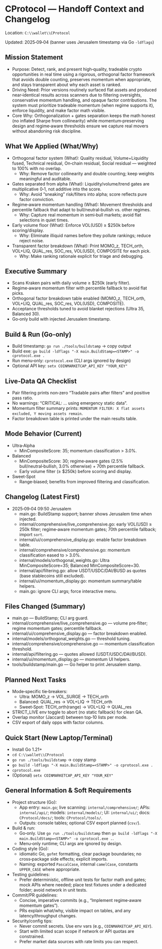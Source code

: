 # CProtocol — Handoff Context and Changelog

Location: `C:\\wallet\\CProtocol`

Updated: 2025‑09‑04 (banner uses Jerusalem timestamp via Go `-ldflags`)

## Mission Statement
- Purpose: Detect, rank, and present high‑quality, tradeable crypto opportunities in real time using a rigorous, orthogonal factor framework that avoids double counting, preserves momentum when appropriate, and stays transparent about why each asset is ranked.
- Driving Need: Prior versions routinely surfaced flat assets and produced near‑identical results across scanners due to filtering oversights, conservative momentum handling, and opaque factor contributions. The system must prioritize tradeable momentum (when regime supports it), enforce liquidity, and make factor math visible.
- Core Why: Orthogonalization + gates separation keeps the math honest (no inflated Sharpe from collinearity) while momentum‑preserving design and regime‑aware thresholds ensure we capture real movers without abandoning risk discipline.

## What We Applied (What/Why)
- Orthogonal factor system (What): Quality residual, Volume+Liquidity fused, Technical residual, On‑chain residual, Social residual — weighted to 100% with no overlap.
  - Why: Remove factor collinearity and double counting; keep weights meaningful and auditable.
- Gates separated from alpha (What): Liquidity/volume/trend gates are multiplicative 0‑1, not additive into the score.
  - Why: Avoid “sneaking” risk/filters into alpha; score reflects pure factor conviction.
- Regime‑aware momentum handling (What): Movement thresholds and percentile fallback that adapt to bull/neutral‑bullish vs. other regimes.
  - Why: Capture real momentum in semi‑bull markets; avoid flat selections in quiet times.
- Early volume floor (What): Enforce VOL(USD) ≥ $250k before scoring/display.
  - Why: Eliminate illiquid names before they pollute rankings; reduce reject noise.
- Transparent factor breakdown (What): Print MOMO_z, TECH_orth, VOL+LIQ, QUAL_res, SOC_res, VOL(USD), COMPOSITE for each pick.
  - Why: Make ranking rationale explicit for triage and debugging.

## Executive Summary
- Scans Kraken pairs with daily volume ≥ $250k (early filter).
- Regime‑aware momentum filter with percentile fallback to avoid flat picks.
- Orthogonal factor breakdown table enabled (MOMO_z, TECH_orth, VOL+LIQ, QUAL_res, SOC_res, VOL(USD), COMPOSITE).
- Acceptance thresholds tuned to avoid blanket rejections (Ultra 35, Balanced 30).
- Go‑only build with injected Jerusalem timestamp.

## Build & Run (Go‑only)
- Build timestamp: `go run ./tools/buildstamp` → copy output
- Build exe: `go build -ldflags "-X main.BuildStamp=<STAMP>" -o cprotocol.exe .`
- Run menu‑only: `cprotocol.exe` (CLI args ignored by design)
- Optional API key: `setx COINMARKETCAP_API_KEY "YOUR_KEY"`

## Live‑Data QA Checklist
- Pair filtering prints non‑zero “Tradable pairs after filters” and positive pass ratio.
- No warnings: “CRITICAL: … using emergency static data”.
- Momentum filter summary prints: `MOMENTUM FILTER: X flat assets excluded, Y moving assets remain`.
- Factor breakdown table is printed under the main results table.

## Mode Behavior (Current)
- Ultra‑Alpha
  - MinCompositeScore: 35; momentum classification > 3.0%.
- Balanced
  - MinCompositeScore: 30; regime‑aware gates (2.5% bull/neutral‑bullish, 3.0% otherwise) + 70th percentile fallback.
  - Early volume filter (≥ $250k) before scoring and display.
- Sweet‑Spot
  - Range‑biased; benefits from improved filtering and classification.

## Changelog (Latest First)
- 2025‑09‑04 09:50 Jerusalem
  - main.go: BuildStamp support; banner shows Jerusalem time when injected.
  - internal/comprehensive/live_comprehensive.go: early VOL(USD) ≥ 250k filter; regime‑aware momentum gates; 70th percentile fallback; import `sort`.
  - internal/ui/comprehensive_display.go: enable factor breakdown table.
  - internal/comprehensive/comprehensive.go: momentum classification eased to > 3.0%.
  - internal/models/orthogonal_weights.go: Ultra MinCompositeScore=35; Balanced MinCompositeScore=30.
  - internal/api/filtering.go: allow USDT/USDC/DAI/BUSD as quotes (base stablecoins still excluded).
  - internal/ui/momentum_display.go: momentum summary/table helpers.
  - main.go: ignore CLI args; force interactive menu.

## Files Changed (Summary)
- main.go — BuildStamp; CLI arg guard.
- internal/comprehensive/live_comprehensive.go — volume pre‑filter; regime momentum gates; percentile fallback.
- internal/ui/comprehensive_display.go — factor breakdown enabled.
- internal/models/orthogonal_weights.go — threshold tuning.
- internal/comprehensive/comprehensive.go — momentum classification threshold.
- internal/api/filtering.go — quotes allowed (USDT/USDC/DAI/BUSD).
- internal/ui/momentum_display.go — momentum UI helpers.
- tools/buildstamp/main.go — Go helper to print Jerusalem stamp.

## Planned Next Tasks
- Mode‑specific tie‑breakers:
  - Ultra: MOMO_z → VOL_SURGE → TECH_orth
  - Balanced: QUAL_res → VOL+LIQ → TECH_orth
  - Sweet‑Spot: TECH_orth(range) → VOL+LIQ → QUAL_res
- STRICT_LIVE env toggle to abort (no static fallback) for clean QA.
- Overlap monitor (Jaccard) between top‑10 lists per mode.
- CSV export of daily opps with factor columns.

## Quick Start (New Laptop/Terminal)
- Install Go 1.21+
- `cd C:\\wallet\\CProtocol`
- `go run ./tools/buildstamp` → copy stamp
- `go build -ldflags "-X main.BuildStamp=<STAMP>" -o cprotocol.exe .`
- `cprotocol.exe`
- (Optional) `setx COINMARKETCAP_API_KEY "YOUR_KEY"`

## General Information & Soft Requirements
- Project structure (Go):
  - App entry: `main.go`; live scanning: `internal/comprehensive/`; APIs: `internal/api/`; models: `internal/models/`; UI: `internal/ui/`; docs: `CProtocol/docs/`; tools: `CProtocol/tools/`.
  - Outputs: console tables; optional CSV export planned (`csv/`).
- Build & run:
  - Go‑only. Use `go run ./tools/buildstamp` then `go build -ldflags "-X main.BuildStamp=<STAMP>" -o cprotocol.exe .`.
  - Menu‑only runtime; CLI args are ignored by design.
- Coding style (Go):
  - idiomatic Go, `gofmt` formatting, clear package boundaries; no cross‑package side effects; explicit imports.
  - Naming: exported `PascalCase`, internal `camelCase`, constants `UPPER_CASE` where appropriate.
- Testing guidelines:
  - Prefer deterministic, offline unit tests for factor math and gates; mock APIs where needed; place test fixtures under a dedicated folder; avoid network in unit tests.
- Commit/PR guidelines:
  - Concise, imperative commits (e.g., “Implement regime‑aware momentum gates”).
  - PRs explain what/why, visible impact on tables, and any latency/throughput changes.
- Security/config tips:
  - Never commit secrets. Use env vars (e.g., `COINMARKETCAP_API_KEY`).
  - Start with limited scan scope if network or API quotas are constrained.
  - Prefer market data sources with rate limits you can respect.

